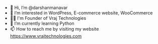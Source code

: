- 👋 Hi, I’m @darshanmanavar
- 👀 I’m interested in WordPress, E-commerce website, WooCommerce
- 👨‍💻 I'm Founder of Vraj Technologies
- 🌱 I’m currently learning Python 
- 📫 How to reach me by visiting my website https://www.vrajtechnologies.com

<!---
darshanmanavar/darshanmanavar is a ✨ special ✨ repository because its `README.md` (this file) appears on your GitHub profile.
You can click the Preview link to take a look at your changes.
--->
